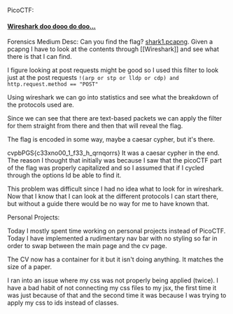 PicoCTF:
#### [Wireshark doo dooo do doo...](https://play.picoctf.org/playlists/16?m=129)
Forensics
Medium
Desc: Can you find the flag? [shark1.pcapng](https://mercury.picoctf.net/static/b44842413a0834f4a3619e5f5e629d05/shark1.pcapng).
Given a pcapng I have to look at the contents through [[Wireshark]] and see what there is that I can find.

I figure looking at post requests might be good so I used this filter to look just at the post requests
`!(arp or stp or lldp or cdp) and http.request.method == "POST"`

Using wireshark  we can go into statistics and see what the breakdown of the protocols used are.

Since we can see that there are text-based packets we can apply the filter for them straight from there and then that will reveal the flag.

The flag is encoded in some way, maybe a caesar cypher, but it's there.

cvpbPGS{c33xno00_1_f33_h_qrnqorrs}
It was a caesar cypher in the end. The reason I thought that initially was because I saw that the picoCTF part of the flag was properly capitalized and so I assumed that if I cycled through the options Id be able to find it.

This problem was difficult since I had no idea what to look for in wireshark. Now that I know that I can look at the different protocols I can start there, but without a guide there would be no way for me to have known that. 

Personal Projects:

Today I mostly spent time working on personal projects instead of PicoCTF. 
Today I have implemented a rudimentary nav bar with no styling so far in order to swap between the main page and the cv page.

The CV now has a container for it but it isn't doing anything. It matches the size of a paper.

I ran into an issue where my css was not properly being applied (twice).
I have a bad habit of not connecting my css files to my jsx, the first time it was just because of that and the second time it was because I was trying to apply my css to ids instead of classes.